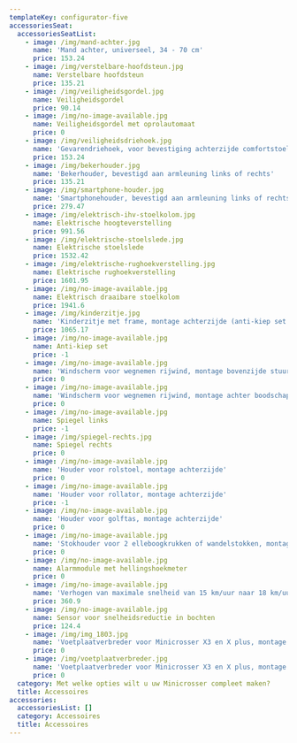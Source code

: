 ```yaml
---
templateKey: configurator-five
accessoriesSeat:
  accessoriesSeatList:
    - image: /img/mand-achter.jpg
      name: 'Mand achter, universeel, 34 - 70 cm'
      price: 153.24
    - image: /img/verstelbare-hoofdsteun.jpg
      name: Verstelbare hoofdsteun
      price: 135.21
    - image: /img/veiligheidsgordel.jpg
      name: Veiligheidsgordel
      price: 90.14
    - image: /img/no-image-available.jpg
      name: Veiligheidsgordel met oprolautomaat
      price: 0
    - image: /img/veiligheidsdriehoek.jpg
      name: 'Gevarendriehoek, voor bevestiging achterzijde comfortstoel'
      price: 153.24
    - image: /img/bekerhouder.jpg
      name: 'Bekerhouder, bevestigd aan armleuning links of rechts'
      price: 135.21
    - image: /img/smartphone-houder.jpg
      name: 'Smartphonehouder, bevestigd aan armleuning links of rechts'
      price: 279.47
    - image: /img/elektrisch-ihv-stoelkolom.jpg
      name: Elektrische hoogteverstelling
      price: 991.56
    - image: /img/elektrische-stoelslede.jpg
      name: Elektrische stoelslede
      price: 1532.42
    - image: /img/elektrische-rughoekverstelling.jpg
      name: Elektrische rughoekverstelling
      price: 1601.95
    - image: /img/no-image-available.jpg
      name: Elektrisch draaibare stoelkolom
      price: 1941.6
    - image: /img/kinderzitje.jpg
      name: 'Kinderzitje met frame, montage achterzijde (anti-kiep set verplicht)'
      price: 1065.17
    - image: /img/no-image-available.jpg
      name: Anti-kiep set
      price: -1
    - image: /img/no-image-available.jpg
      name: 'Windscherm voor wegnemen rijwind, montage bovenzijde stuurkolom'
      price: 0
    - image: /img/no-image-available.jpg
      name: 'Windscherm voor wegnemen rijwind, montage achter boodschappenmand'
      price: 0
    - image: /img/no-image-available.jpg
      name: Spiegel links
      price: -1
    - image: /img/spiegel-rechts.jpg
      name: Spiegel rechts
      price: 0
    - image: /img/no-image-available.jpg
      name: 'Houder voor rolstoel, montage achterzijde'
      price: 0
    - image: /img/no-image-available.jpg
      name: 'Houder voor rollator, montage achterzijde'
      price: -1
    - image: /img/no-image-available.jpg
      name: 'Houder voor golftas, montage achterzijde'
      price: 0
    - image: /img/no-image-available.jpg
      name: 'Stokhouder voor 2 elleboogkrukken of wandelstokken, montage achterzijde'
      price: 0
    - image: /img/no-image-available.jpg
      name: Alarmmodule met hellingshoekmeter
      price: 0
    - image: /img/no-image-available.jpg
      name: 'Verhogen van maximale snelheid van 15 km/uur naar 18 km/uur '
      price: 360.9
    - image: /img/no-image-available.jpg
      name: Sensor voor snelheidsreductie in bochten
      price: 124.4
    - image: /img/img_1803.jpg
      name: 'Voetplaatverbreder voor Minicrosser X3 en X plus, montage links'
      price: 0
    - image: /img/voetplaatverbreder.jpg
      name: 'Voetplaatverbreder voor Minicrosser X3 en X plus, montage rechts'
      price: 0
  category: Met welke opties wilt u uw Minicrosser compleet maken?
  title: Accessoires
accessories:
  accessoriesList: []
  category: Accessoires
  title: Accessoires
---
```


